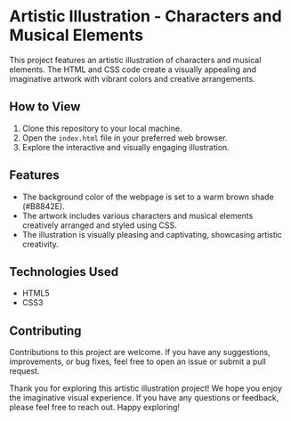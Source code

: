 # Artistic Illustration - Characters and Musical Elements

This project features an artistic illustration of characters and musical elements. The HTML and CSS code create a visually appealing and imaginative artwork with vibrant colors and creative arrangements.


## How to View

1. Clone this repository to your local machine.
2. Open the `index.html` file in your preferred web browser.
3. Explore the interactive and visually engaging illustration.

## Features

- The background color of the webpage is set to a warm brown shade (#B8842E).
- The artwork includes various characters and musical elements creatively arranged and styled using CSS.
- The illustration is visually pleasing and captivating, showcasing artistic creativity.

## Technologies Used

- HTML5
- CSS3

## Contributing

Contributions to this project are welcome. If you have any suggestions, improvements, or bug fixes, feel free to open an issue or submit a pull request.


Thank you for exploring this artistic illustration project! We hope you enjoy the imaginative visual experience. If you have any questions or feedback, please feel free to reach out. Happy exploring!